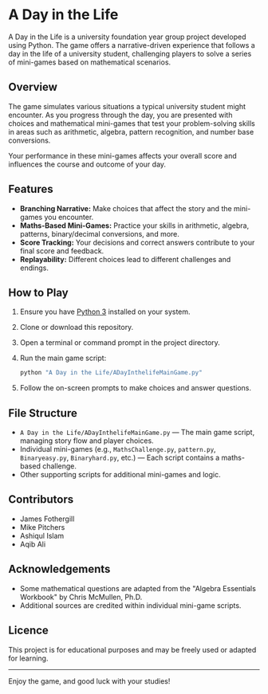 # A Day in the Life

A Day in the Life is a university foundation year group project developed using Python. The game offers a narrative-driven experience that follows a day in the life of a university student, challenging players to solve a series of mini-games based on mathematical scenarios.

## Overview

The game simulates various situations a typical university student might encounter. As you progress through the day, you are presented with choices and mathematical mini-games that test your problem-solving skills in areas such as arithmetic, algebra, pattern recognition, and number base conversions.

Your performance in these mini-games affects your overall score and influences the course and outcome of your day.

## Features

- **Branching Narrative:** Make choices that affect the story and the mini-games you encounter.
- **Maths-Based Mini-Games:** Practice your skills in arithmetic, algebra, patterns, binary/decimal conversions, and more.
- **Score Tracking:** Your decisions and correct answers contribute to your final score and feedback.
- **Replayability:** Different choices lead to different challenges and endings.

## How to Play

1. Ensure you have [Python 3](https://www.python.org/downloads/) installed on your system.
2. Clone or download this repository.
3. Open a terminal or command prompt in the project directory.
4. Run the main game script:

   ```bash
   python "A Day in the Life/ADayInthelifeMainGame.py"
   ```

5. Follow the on-screen prompts to make choices and answer questions.

## File Structure

- `A Day in the Life/ADayInthelifeMainGame.py` — The main game script, managing story flow and player choices.
- Individual mini-games (e.g., `MathsChallenge.py`, `pattern.py`, `Binaryeasy.py`, `Binaryhard.py`, etc.) — Each script contains a maths-based challenge.
- Other supporting scripts for additional mini-games and logic.

## Contributors

- James Fothergill
- Mike Pitchers
- Ashiqul Islam
- Aqib Ali

## Acknowledgements

- Some mathematical questions are adapted from the "Algebra Essentials Workbook" by Chris McMullen, Ph.D.
- Additional sources are credited within individual mini-game scripts.

## Licence

This project is for educational purposes and may be freely used or adapted for learning.

---

Enjoy the game, and good luck with your studies!
